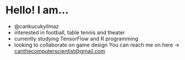 # Hello! I am...

- @cankucukyilmaz
- interested in football, table tennis and theater
- currently studying TensorFlow and R programming
- looking to collaborate on game design
You can reach me on here -> canthecomputerscientist@gmail.com

<!---
cankucukyilmaz/cankucukyilmaz is a ✨ special ✨ repository because its `README.md` (this file) appears on your GitHub profile.
You can click the Preview link to take a look at your changes.
--->
